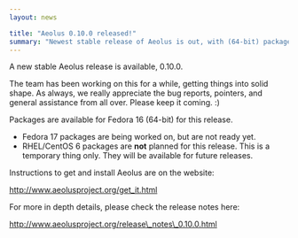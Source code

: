 ```yaml
---
layout: news

title: "Aeolus 0.10.0 released!"
summary: "Newest stable release of Aeolus is out, with (64-bit) packages for Fedora 16 available."
---
```


A new stable Aeolus release is available, 0.10.0.

The team has been working on this for a while, getting things into solid shape. As always, we really appreciate the bug reports, pointers, and general assistance from all over. Please keep it coming. :) 

Packages are available for Fedora 16 (64-bit) for this release.

*   Fedora 17 packages are being worked on, but are not ready yet.
*   RHEL/CentOS 6 packages are **not** planned for this release. This is a temporary thing only. They will be available for future releases. 

Instructions to get and install Aeolus are on the website:

[ http://www.aeolusproject.org/get_it.html ][1]

For more in depth details, please check the release notes here:

[ http://www.aeolusproject.org/release\_notes\_0.10.0.html ][2]


 [1]: get_it.html "Get Aeolus"
 [2]: release_notes_0.10.0.html "Aeolus 0.10.0 release notes"
